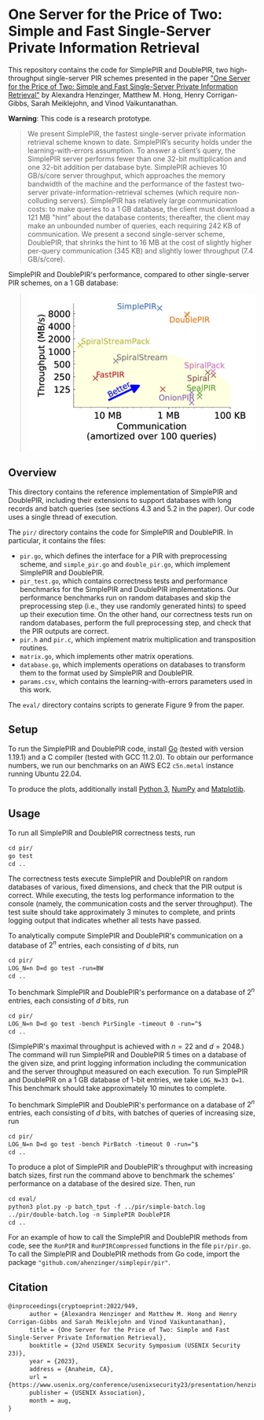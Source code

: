 # One Server for the Price of Two: Simple and Fast Single-Server Private Information Retrieval

This repository contains the code for SimplePIR and DoublePIR, two high-throughput single-server PIR schemes presented in the paper ["One Server for the Price of Two: Simple and Fast Single-Server Private Information Retrieval"](https://eprint.iacr.org/2022/949) by Alexandra Henzinger, Matthew M. Hong, Henry Corrigan-Gibbs, Sarah Meiklejohn, and Vinod Vaikuntanathan.

**Warning**: This code is a research prototype.

> We present SimplePIR, the fastest single-server private information retrieval scheme known to date. SimplePIR’s security holds under the learning-with-errors assumption. To answer a client’s query, the SimplePIR server performs fewer than one 32-bit multiplication and one 32-bit addition per database byte. SimplePIR achieves 10 GB/s/core server throughput, which approaches the memory bandwidth of the machine and the performance of the fastest two-server private-information-retrieval schemes (which require non-colluding servers). SimplePIR has relatively large communication costs: to make queries to a 1 GB database, the client must download a 121 MB "hint" about the database contents; thereafter, the client may make an unbounded number of queries, each requiring 242 KB of communication. We present a second single-server scheme, DoublePIR, that shrinks the hint to 16 MB at the cost of slightly higher per-query communication (345 KB) and slightly lower throughput (7.4 GB/s/core).

SimplePIR and DoublePIR's performance, compared to other single-server PIR schemes, on a 1 GB database:
> <img src="performance.png" width="500">

## Overview

This directory contains the reference implementation of SimplePIR and DoublePIR, including their extensions to support databases with long records and batch queries (see sections 4.3 and 5.2 in the paper). Our code uses a single thread of execution.

The `pir/` directory contains the code for SimplePIR and DoublePIR. In particular, it contains the files:
- `pir.go`, which defines the interface for a PIR with preprocessing scheme, and `simple_pir.go` and `double_pir.go`, which implement SimplePIR and DoublePIR.
- `pir_test.go`, which contains correctness tests and performance benchmarks for the SimplePIR and DoublePIR implementations. Our performance benchmarks run on random databases and skip the preprocessing step (i.e., they use randomly generated hints) to speed up their execution time. On the other hand, our correctness tests run on random databases, perform the full preprocessing step, and check that the PIR outputs are correct.   
- `pir.h` and `pir.c`, which implement matrix multiplication and transposition routines.
- `matrix.go`, which implements other matrix operations.
- `database.go`, which implements operations on databases to transform them to the format used by SimplePIR and DoublePIR.
- `params.csv`, which contains the learning-with-errors parameters used in this work.

The `eval/` directory contains scripts to generate Figure 9 from the paper. 

## Setup

To run the SimplePIR and DoublePIR code, install [Go](https://go.dev/) (tested with version 1.19.1) and a C compiler (tested with GCC 11.2.0). To obtain our performance numbers, we run our benchmarks on an AWS EC2 `c5n.metal` instance running Ubuntu 22.04. 

To produce the plots, additionally install [Python 3](https://www.python.org/downloads/), [NumPy](https://numpy.org/) and [Matplotlib](https://matplotlib.org/).

## Usage

To run all SimplePIR and DoublePIR correctness tests, run 
```
cd pir/
go test
cd ..
``` 
The correctness tests execute SimplePIR and DoublePIR on random databases of various, fixed dimensions, and check that the PIR output is correct. While executing, the tests log performance information to the console (namely, the communication costs and the server throughput). The test suite should take approximately 3 minutes to complete, and prints logging output that indicates whether all tests have passed.

To analytically compute SimplePIR and DoublePIR's communication on a database of $2^n$ entries, each consisting of $d$ bits, run 
```
cd pir/
LOG_N=n D=d go test -run=BW
cd ..
```

To benchmark SimplePIR and DoublePIR's performance on a database of $2^n$ entries, each consisting of $d$ bits, run 
```
cd pir/
LOG_N=n D=d go test -bench PirSingle -timeout 0 -run=^$
cd ..
``` 
(SimplePIR's maximal throughput is achieved with $n = 22$ and $d = 2048$.) The command will run SimplePIR and DoublePIR 5 times on a database of the given size, and print logging information including the communication and the server throughput measured on each execution. To run SimplePIR and DoublePIR on a 1 GB database of 1-bit entries, we take `LOG_N=33 D=1`. This benchmark should take approximately 10 minutes to complete.

To benchmark SimplePIR and DoublePIR's performance on a database of $2^n$ entries, each consisting of $d$ bits, with batches of queries of increasing size, run 
```
cd pir/
LOG_N=n D=d go test -bench PirBatch -timeout 0 -run=^$
cd ..
``` 

To produce a plot of SimplePIR and DoublePIR's throughput with increasing batch sizes, first run the command above to benchmark the schemes' performance on a database of the desired size. Then, run
```
cd eval/
python3 plot.py -p batch_tput -f ../pir/simple-batch.log ../pir/double-batch.log -n SimplePIR DoublePIR
cd ..
```

For an example of how to call the SimplePIR and DoublePIR methods from code, see the `RunPIR` and `RunPIRCompressed` functions in the file `pir/pir.go`. To call the SimplePIR and DoublePIR methods from Go code, import the package `"github.com/ahenzinger/simplepir/pir"`. 


## Citation

```
@inproceedings{cryptoeprint:2022/949,
      author = {Alexandra Henzinger and Matthew M. Hong and Henry Corrigan-Gibbs and Sarah Meiklejohn and Vinod Vaikuntanathan},
      title = {One Server for the Price of Two: Simple and Fast Single-Server Private Information Retrieval},
      booktitle = {32nd USENIX Security Symposium (USENIX Security 23)},
      year = {2023},
      address = {Anaheim, CA},
      url = {https://www.usenix.org/conference/usenixsecurity23/presentation/henzinger},
      publisher = {USENIX Association},
      month = aug,
}
```
